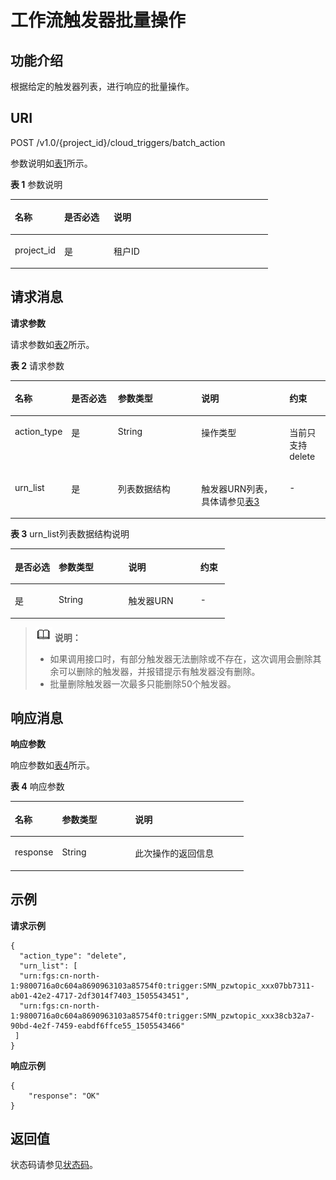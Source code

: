 # 工作流触发器批量操作<a name="ZH-CN_TOPIC_0115410475"></a>

## 功能介绍<a name="zh-cn_topic_0020212652-chtext"></a>

根据给定的触发器列表，进行响应的批量操作。

## URI<a name="section50877683"></a>

POST /v1.0/\{project\_id\}/cloud\_triggers/batch\_action

参数说明如[表1](#table46295617)所示。    

**表 1**  参数说明

<a name="table46295617"></a>
<table><thead align="left"><tr id="row4500571"><th class="cellrowborder" valign="top" width="19.189999999999998%" id="mcps1.2.4.1.1"><p id="p29001986"><a name="p29001986"></a><a name="p29001986"></a>名称</p>
</th>
<th class="cellrowborder" valign="top" width="19.189999999999998%" id="mcps1.2.4.1.2"><p id="p350694"><a name="p350694"></a><a name="p350694"></a>是否必选</p>
</th>
<th class="cellrowborder" valign="top" width="61.62%" id="mcps1.2.4.1.3"><p id="p28406254"><a name="p28406254"></a><a name="p28406254"></a>说明</p>
</th>
</tr>
</thead>
<tbody><tr id="row19205251"><td class="cellrowborder" valign="top" width="19.189999999999998%" headers="mcps1.2.4.1.1 "><p id="p12121484"><a name="p12121484"></a><a name="p12121484"></a>project_id</p>
</td>
<td class="cellrowborder" valign="top" width="19.189999999999998%" headers="mcps1.2.4.1.2 "><p id="p42316146"><a name="p42316146"></a><a name="p42316146"></a>是</p>
</td>
<td class="cellrowborder" valign="top" width="61.62%" headers="mcps1.2.4.1.3 "><p id="p5055772"><a name="p5055772"></a><a name="p5055772"></a>租户ID</p>
</td>
</tr>
</tbody>
</table>

## 请求消息<a name="section55245968"></a>

**请求参数**

请求参数如[表2](#table38070478)所示。    

**表 2**  请求参数

<a name="table38070478"></a>
<table><thead align="left"><tr id="row16965623"><th class="cellrowborder" valign="top" width="15.29152915291529%" id="mcps1.2.6.1.1"><p id="p32038241"><a name="p32038241"></a><a name="p32038241"></a>名称</p>
</th>
<th class="cellrowborder" valign="top" width="15.29152915291529%" id="mcps1.2.6.1.2"><p id="p44960719"><a name="p44960719"></a><a name="p44960719"></a>是否必选</p>
</th>
<th class="cellrowborder" valign="top" width="27.412741274127413%" id="mcps1.2.6.1.3"><p id="p17939626"><a name="p17939626"></a><a name="p17939626"></a>参数类型</p>
</th>
<th class="cellrowborder" valign="top" width="29.03290329032903%" id="mcps1.2.6.1.4"><p id="p43823577"><a name="p43823577"></a><a name="p43823577"></a>说明</p>
</th>
<th class="cellrowborder" valign="top" width="12.971297129712973%" id="mcps1.2.6.1.5"><p id="p59778890102412"><a name="p59778890102412"></a><a name="p59778890102412"></a>约束</p>
</th>
</tr>
</thead>
<tbody><tr id="row60048837"><td class="cellrowborder" valign="top" width="15.29152915291529%" headers="mcps1.2.6.1.1 "><p id="p32117589"><a name="p32117589"></a><a name="p32117589"></a>action_type</p>
</td>
<td class="cellrowborder" valign="top" width="15.29152915291529%" headers="mcps1.2.6.1.2 "><p id="p51387889"><a name="p51387889"></a><a name="p51387889"></a>是</p>
</td>
<td class="cellrowborder" valign="top" width="27.412741274127413%" headers="mcps1.2.6.1.3 "><p id="p1669506"><a name="p1669506"></a><a name="p1669506"></a>String</p>
</td>
<td class="cellrowborder" valign="top" width="29.03290329032903%" headers="mcps1.2.6.1.4 "><p id="p1012336"><a name="p1012336"></a><a name="p1012336"></a>操作类型</p>
<p id="p9111029"><a name="p9111029"></a><a name="p9111029"></a></p>
</td>
<td class="cellrowborder" valign="top" width="12.971297129712973%" headers="mcps1.2.6.1.5 "><p id="p10251889102412"><a name="p10251889102412"></a><a name="p10251889102412"></a>当前只支持delete</p>
</td>
</tr>
<tr id="row14890402"><td class="cellrowborder" valign="top" width="15.29152915291529%" headers="mcps1.2.6.1.1 "><p id="p65271937"><a name="p65271937"></a><a name="p65271937"></a>urn_list</p>
</td>
<td class="cellrowborder" valign="top" width="15.29152915291529%" headers="mcps1.2.6.1.2 "><p id="p52535540"><a name="p52535540"></a><a name="p52535540"></a>是</p>
</td>
<td class="cellrowborder" valign="top" width="27.412741274127413%" headers="mcps1.2.6.1.3 "><p id="p27520356"><a name="p27520356"></a><a name="p27520356"></a>列表数据结构</p>
</td>
<td class="cellrowborder" valign="top" width="29.03290329032903%" headers="mcps1.2.6.1.4 "><p id="p14556344"><a name="p14556344"></a><a name="p14556344"></a>触发器URN列表，具体请参见<a href="#table8374561">表3</a></p>
</td>
<td class="cellrowborder" valign="top" width="12.971297129712973%" headers="mcps1.2.6.1.5 "><p id="p25096701102412"><a name="p25096701102412"></a><a name="p25096701102412"></a>-</p>
</td>
</tr>
</tbody>
</table>

**表 3**  urn\_list列表数据结构说明

<a name="table8374561"></a>
<table><thead align="left"><tr id="row770424"><th class="cellrowborder" valign="top" width="20.392039203920394%" id="mcps1.2.5.1.1"><p id="p21591587"><a name="p21591587"></a><a name="p21591587"></a>是否必选</p>
</th>
<th class="cellrowborder" valign="top" width="32.513251325132515%" id="mcps1.2.5.1.2"><p id="p4088123"><a name="p4088123"></a><a name="p4088123"></a>参数类型</p>
</th>
<th class="cellrowborder" valign="top" width="33.563356335633564%" id="mcps1.2.5.1.3"><p id="p62702560"><a name="p62702560"></a><a name="p62702560"></a>说明</p>
</th>
<th class="cellrowborder" valign="top" width="13.531353135313532%" id="mcps1.2.5.1.4"><p id="p28110209102430"><a name="p28110209102430"></a><a name="p28110209102430"></a>约束</p>
</th>
</tr>
</thead>
<tbody><tr id="row45742585"><td class="cellrowborder" valign="top" width="20.392039203920394%" headers="mcps1.2.5.1.1 "><p id="p6263465"><a name="p6263465"></a><a name="p6263465"></a>是</p>
</td>
<td class="cellrowborder" valign="top" width="32.513251325132515%" headers="mcps1.2.5.1.2 "><p id="p37578639"><a name="p37578639"></a><a name="p37578639"></a>String</p>
</td>
<td class="cellrowborder" valign="top" width="33.563356335633564%" headers="mcps1.2.5.1.3 "><p id="p23970955"><a name="p23970955"></a><a name="p23970955"></a>触发器URN</p>
</td>
<td class="cellrowborder" valign="top" width="13.531353135313532%" headers="mcps1.2.5.1.4 "><p id="p62334466102430"><a name="p62334466102430"></a><a name="p62334466102430"></a>-</p>
</td>
</tr>
</tbody>
</table>

>![](public_sys-resources/icon-note.gif) **说明：**   
>-   如果调用接口时，有部分触发器无法删除或不存在，这次调用会删除其余可以删除的触发器，并报错提示有触发器没有删除。  
>-   批量删除触发器一次最多只能删除50个触发器。  

## 响应消息<a name="section27451669"></a>

**响应参数**

响应参数如[表4](#table394445163918)所示。    

**表 4**  响应参数

<a name="table394445163918"></a>
<table><thead align="left"><tr id="row5944851163912"><th class="cellrowborder" valign="top" width="20.202020202020204%" id="mcps1.2.4.1.1"><p id="p7944165193912"><a name="p7944165193912"></a><a name="p7944165193912"></a>名称</p>
</th>
<th class="cellrowborder" valign="top" width="31.313131313131308%" id="mcps1.2.4.1.2"><p id="p494413519391"><a name="p494413519391"></a><a name="p494413519391"></a>参数类型</p>
</th>
<th class="cellrowborder" valign="top" width="48.484848484848484%" id="mcps1.2.4.1.3"><p id="p159441351193918"><a name="p159441351193918"></a><a name="p159441351193918"></a>说明</p>
</th>
</tr>
</thead>
<tbody><tr id="row149441251173914"><td class="cellrowborder" valign="top" width="20.202020202020204%" headers="mcps1.2.4.1.1 "><p id="p159441151143920"><a name="p159441151143920"></a><a name="p159441151143920"></a>response</p>
</td>
<td class="cellrowborder" valign="top" width="31.313131313131308%" headers="mcps1.2.4.1.2 "><p id="p994485116397"><a name="p994485116397"></a><a name="p994485116397"></a>String</p>
</td>
<td class="cellrowborder" valign="top" width="48.484848484848484%" headers="mcps1.2.4.1.3 "><p id="p18944951193920"><a name="p18944951193920"></a><a name="p18944951193920"></a>此次操作的返回信息</p>
</td>
</tr>
</tbody>
</table>

## 示例<a name="section1882971416242"></a>

**请求示例**

```
{
  "action_type": "delete",
  "urn_list": [
  "urn:fgs:cn-north-1:9800716a0c604a8690963103a85754f0:trigger:SMN_pzwtopic_xxx07bb7311-ab01-42e2-4717-2df3014f7403_1505543451",  
  "urn:fgs:cn-north-1:9800716a0c604a8690963103a85754f0:trigger:SMN_pzwtopic_xxx38cb32a7-90bd-4e2f-7459-eabdf6ffce55_1505543466"
 ]
}
```

**响应示例**

```
{
    "response": "OK"
}
```

## 返回值<a name="section165773241218"></a>

状态码请参见[状态码](状态码.md)。

